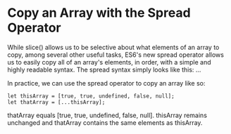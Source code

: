 # Copy an Array with the Spread Operator

While slice() allows us to be selective about what elements of an array to copy, among several other useful tasks, ES6's new spread operator allows us to easily copy all of an array's elements, in order, with a simple and highly readable syntax. The spread syntax simply looks like this: ...

In practice, we can use the spread operator to copy an array like so:

```
let thisArray = [true, true, undefined, false, null];
let thatArray = [...thisArray];
```

thatArray equals [true, true, undefined, false, null]. thisArray remains unchanged and thatArray contains the same elements as thisArray.

